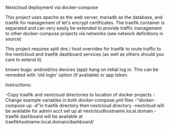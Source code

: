 Nextcloud deployment via docker-compose

This project uses apache as the web server, mariadb as the database, and traefik for management of let's encrypt certificates. 
The traefik container is separated and can very easily be extended to provide traffic management to other docker-compose projects via networks (see network definitions in source)

This project requires split dns / host overrides for traefik to route traffic to the nextcloud and traefik dashboard services (as well as others should you care to extend it). 


known bugs: android/ios devices (app) hang on initial log in. This can be remedied with 'old login' option (if available) or app token.  


Instructions:


-Copy traefik and nextcloud directories to location of docker projects
-Change example variables in both docker-compose.yml files
-"docker-compose up -d"in traefik directory then nextcloud directory
-nextcloud will be available for admin acct set up at nextcloudhostname.local.domain
-traefik dashboard will be available at traefikhostname.local.domain/dashboard/  